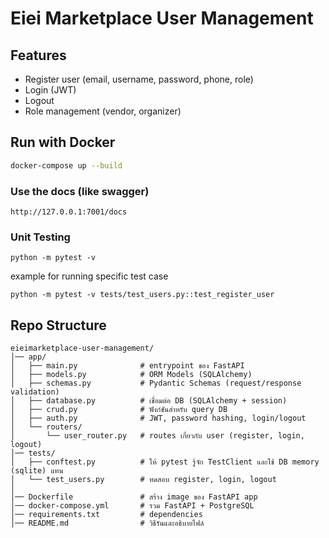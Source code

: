 # Eiei Marketplace User Management

## Features
- Register user (email, username, password, phone, role)
- Login (JWT)
- Logout
- Role management (vendor, organizer)

## Run with Docker
```bash
docker-compose up --build
```

### Use the docs (like swagger)
```
http://127.0.0.1:7001/docs
```

### Unit Testing
```
python -m pytest -v
```
example for running specific test case
```
python -m pytest -v tests/test_users.py::test_register_user
```

## Repo Structure 
```
eieimarketplace-user-management/
│── app/
│   ├── main.py              # entrypoint ของ FastAPI
│   ├── models.py            # ORM Models (SQLAlchemy)
│   ├── schemas.py           # Pydantic Schemas (request/response validation)
│   ├── database.py          # เชื่อมต่อ DB (SQLAlchemy + session)
│   ├── crud.py              # ฟังก์ชันสำหรับ query DB
│   ├── auth.py              # JWT, password hashing, login/logout
│   └── routers/
│       └── user_router.py   # routes เกี่ยวกับ user (register, login, logout)
│── tests/
│   ├── conftest.py          # ให้ pytest รู้จัก TestClient และใช้ DB memory (sqlite) แทน
│   └── test_users.py        # ทดสอบ register, login, logout
│
│── Dockerfile               # สร้าง image ของ FastAPI app
│── docker-compose.yml       # รวม FastAPI + PostgreSQL
│── requirements.txt         # dependencies
│── README.md                # วิธีรันและอธิบายไฟล์
```
